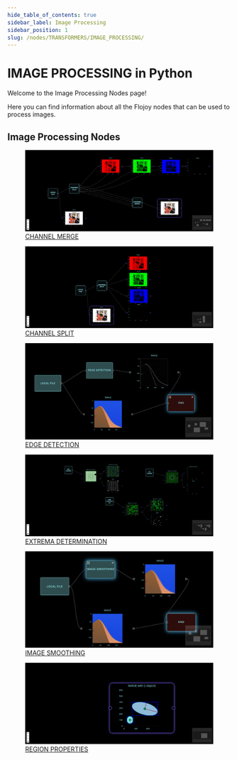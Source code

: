 ```yaml
---
hide_table_of_contents: true
sidebar_label: Image Processing
sidebar_position: 1
slug: /nodes/TRANSFORMERS/IMAGE_PROCESSING/
---
```


# IMAGE PROCESSING in Python

Welcome to the Image Processing Nodes page!

Here you can find information about all the Flojoy nodes that can be used to process images.

## Image Processing Nodes

<div className="flex flex-wrap" style={{ marginLeft: "-55px" }}>

<div className="p-4">
<a href="/nodes/TRANSFORMERS/IMAGE_PROCESSING/CHANNEL_MERGE/">
<figure style={{ width: "200px", height: "200px", objectFit: "scale-down", marginRight: "15px" }}>
<img src="https://raw.githubusercontent.com/flojoy-ai/docs/main/docs/nodes/TRANSFORMERS/IMAGE_PROCESSING/CHANNEL_MERGE/examples/EX1/output.jpeg" style={{ width: "200px", height: "200px", objectFit: "scale-down", marginRight: "15px" }} />
<figcaption>CHANNEL MERGE</figcaption>
</figure>
</a></div>

<div className="p-4">
<a href="/nodes/TRANSFORMERS/IMAGE_PROCESSING/CHANNEL_SPLIT/">
<figure style={{ width: "200px", height: "200px", objectFit: "scale-down", marginRight: "15px" }}>
<img src="https://raw.githubusercontent.com/flojoy-ai/docs/main/docs/nodes/TRANSFORMERS/IMAGE_PROCESSING/CHANNEL_SPLIT/examples/EX1/output.jpeg" style={{ width: "200px", height: "200px", objectFit: "scale-down", marginRight: "15px" }} />
<figcaption>CHANNEL SPLIT</figcaption>
</figure>
</a></div>

<div className="p-4">
<a href="/nodes/TRANSFORMERS/IMAGE_PROCESSING/EDGE_DETECTION/">
<figure style={{ width: "200px", height: "200px", objectFit: "scale-down", marginRight: "15px" }}>
<img src="https://raw.githubusercontent.com/flojoy-ai/docs/main/docs/nodes/TRANSFORMERS/IMAGE_PROCESSING/EDGE_DETECTION/examples/EX1/output.jpeg" style={{ width: "200px", height: "200px", objectFit: "scale-down", marginRight: "15px" }} />
<figcaption>EDGE DETECTION</figcaption>
</figure>
</a></div>

<div className="p-4">
<a href="/nodes/TRANSFORMERS/IMAGE_PROCESSING/EXTREMA_DETERMINATION/">
<figure style={{ width: "200px", height: "200px", objectFit: "scale-down", marginRight: "15px" }}>
<img src="https://raw.githubusercontent.com/flojoy-ai/docs/main/docs/nodes/TRANSFORMERS/IMAGE_PROCESSING/EXTREMA_DETERMINATION/examples/EX1/output.jpeg" style={{ width: "200px", height: "200px", objectFit: "scale-down", marginRight: "15px" }} />
<figcaption>EXTREMA DETERMINATION</figcaption>
</figure>
</a></div>

<div className="p-4">
<a href="/nodes/TRANSFORMERS/IMAGE_PROCESSING/IMAGE_SMOOTHING/">
<figure style={{ width: "200px", height: "200px", objectFit: "scale-down", marginRight: "15px" }}>
<img src="https://raw.githubusercontent.com/flojoy-ai/docs/main/docs/nodes/TRANSFORMERS/IMAGE_PROCESSING/IMAGE_SMOOTHING/examples/EX1/output.jpeg" style={{ width: "200px", height: "200px", objectFit: "scale-down", marginRight: "15px" }} />
<figcaption>IMAGE SMOOTHING</figcaption>
</figure>
</a></div>

<div className="p-4">
<a href="/nodes/TRANSFORMERS/IMAGE_PROCESSING/REGION_PROPERTIES/">
<figure style={{ width: "200px", height: "200px", objectFit: "scale-down", marginRight: "15px" }}>
<img src="https://raw.githubusercontent.com/flojoy-ai/docs/main/docs/nodes/TRANSFORMERS/IMAGE_PROCESSING/REGION_PROPERTIES/examples/EX1/output.jpeg" style={{ width: "200px", height: "200px", objectFit: "scale-down", marginRight: "15px" }} />
<figcaption>REGION PROPERTIES</figcaption>
</figure>
</a></div>

</div>

